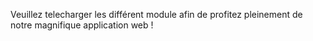 Veuillez telecharger les différent module afin de profitez pleinement de notre magnifique application web ! 